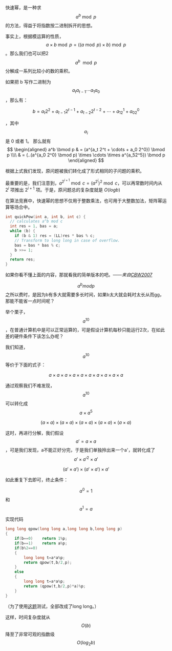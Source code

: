 快速幂，是一种求 $$a^b \bmod p$$ 的方法，得益于将指数按二进制拆开的思想。

事实上，根据模运算的性质，$$a \times b \bmod p = ((a \bmod p) \times b) \bmod p$$。那么我们也可以把2 $$a^b \mod p$$ 分解成一系列比较小的数的乘积。

如果把 b 写作二进制为 $$a_ta_{t-1} \cdots a_1a_0$$，那么有：

$$
b = a_t2^2 + a_{t-1}2^{t-1} + a_{t-2}2^{t-2} + \cdots + a_12^1 + a_02^0
$$

，其中 $$a_i$$ 是 0 或者 1。
那么就有
$$
\begin{aligned}
a^b \bmod p & = (a^{a_t 2^t + \cdots + a_0 2^0}) \bmod p \\\\
& = (..(a^{a_0 2^0} \bmod p) \times \cdots \times a^{a_52^5}) \bmod p
\end{aligned}
$$

根据上式我们发现，原问题被我们转化成了形式相同的子问题的乘积。

最重要的是，我们注意到，$a^{2^{i+1}} \bmod c = (a^{2^i})^2 \bmod c$，可以再常数时间内从 $2^i$ 项推出 $2^{i+1}$ 项。于是，原问题总的复杂度就是 $O(logb)$

在算法竞赛中，快速幂的思想不仅用于整数乘法，也可用于大整数加法，矩阵幂运算等场合中。

```c++
int quickPow(int a, int b, int c) {
  // calculates a^b mod c
  int res = 1, bas = a;
  while (b) {
    if (b & 1) res = (LL)res * bas % c;
    // Transform to long long in case of overflow.
    bas = bas * bas % c;
    b >>= 1;
  }
  return res;
}
```



如果你看不懂上面的内容，那就看我的简单版本的吧。*——来自[CBW2007](https://github.com/CBW2007)*

$$a^b mod p$$ 之所以费时，是因为b有多大就需要多长时间，如果b太大就会耗时太长从而gg，那能不能省一点时间呢？

举个栗子，$$a^{10}$$ ，在普通计算机中是可以正常运算的，可是假设计算机每秒只能运行2次，在如此差的硬件条件下该怎么办呢？

我们知道，$$a^{10}$$等价于下面的式子：

$$a \times a \times a \times a \times a \times a \times a \times a \times a \times a$$

通过观察我们不难发现，$$a^{10}$$可以转化成$$a \times a^{5}$$

$$\left(a \times a \right) \times\left(a \times a \right) \times \left(a \times a \right) \times \left(a \times a \right) \times \left(a \times a \right)$$

这时，再进行分解，我们假设$$a' =a \times a $$，可是我们发现，a不能正好分完，于是我们单独拎出来一个a'，就转化成了$${a' \times a' }^{2} \times a'$$

$$\left (a' \times a'\right) \times\left (a' \times a'\right) \times a'$$

如此重复下去即可，终止条件：

$$a^0=1$$和$$a^1=a$$

实现代码

```c++
long long qpow(long long a,long long b,long long p)
{
	if(b==0)	return 1%p;
	if(b==1)	return a%p;
	if(b%2==0)
    {
		long long t=a*a%p;
		return qpow(t,b/2,p);
	}
    else 
    {
		long long t=a*a%p;
		return (qpow(t,b/2,p)*a)%p;
	}
}
```

（为了使用[这题](https://www.luogu.org/problemnew/show/P1226)测试，全部改成了long long。）

这样，时间复杂度就从$$O(b)​$$降至了非常可观的指数级$$O(log_2b)​$$